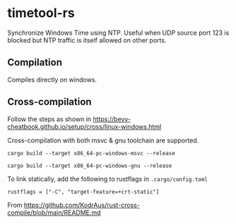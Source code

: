 # timetool-rs

Synchronize Windows Time using NTP. Useful when UDP source port 123 is blocked but NTP traffic is itself allowed on other ports.

## Compilation

Compiles directly on windows.

## Cross-compilation

Follow the steps as shown in https://bevy-cheatbook.github.io/setup/cross/linux-windows.html

Cross-compilation with both msvc & gnu toolchain are supported.

```
cargo build --target x86_64-pc-windows-msvc --release

cargo build --target x86_64-pc-windows-gnu --release
```

To link statically, add the following to rustflags in `.cargo/config.toml`

```
rustflags = ["-C", "target-feature=+crt-static"]
```
From https://github.com/KodrAus/rust-cross-compile/blob/main/README.md